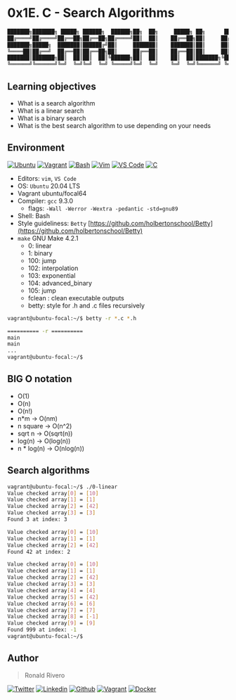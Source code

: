 # 0x1E. C - Search Algorithms

<!-- Ansi shadow -->
```c
███████╗███████╗ █████╗ ██████╗  ██████╗██╗  ██╗     █████╗ ██╗      ██████╗  ██████╗ ███████╗
██╔════╝██╔════╝██╔══██╗██╔══██╗██╔════╝██║  ██║    ██╔══██╗██║     ██╔════╝ ██╔═══██╗██╔════╝
███████╗█████╗  ███████║██████╔╝██║     ███████║    ███████║██║     ██║  ███╗██║   ██║███████╗
╚════██║██╔══╝  ██╔══██║██╔══██╗██║     ██╔══██║    ██╔══██║██║     ██║   ██║██║   ██║╚════██║
███████║███████╗██║  ██║██║  ██║╚██████╗██║  ██║    ██║  ██║███████╗╚██████╔╝╚██████╔╝███████║
╚══════╝╚══════╝╚═╝  ╚═╝╚═╝  ╚═╝ ╚═════╝╚═╝  ╚═╝    ╚═╝  ╚═╝╚══════╝ ╚═════╝  ╚═════╝ ╚══════╝
```

## Learning objectives

* What is a search algorithm
* What is a linear search
* What is a binary search
* What is the best search algorithm to use depending on your needs

## Environment

<!-- ubuntu -->
[![Ubuntu](https://img.shields.io/static/v1?label=&message=Ubuntu&color=E95420&logo=Ubuntu&logoColor=E95420&labelColor=2F333A)](https://ubuntu.com/) <!-- vagrant -->
[![Vagrant](https://img.shields.io/static/v1?label=&message=Vagrant&color=1868F2&logo=vagrant&labelColor=2F333A)](https://app.vagrantup.com/) <!-- bash -->
[![Bash](https://img.shields.io/static/v1?label=&message=GNU%20Bash&color=4EAA25&logo=GNU%20Bash&logoColor=4EAA25&labelColor=2F333A)](https://www.gnu.org/software/bash/) <!-- vim -->
[![Vim](https://img.shields.io/static/v1?label=&message=Vim&color=019733&logo=Vim&logoColor=019733&labelColor=2F333A)](https://www.vim.org/) <!-- vs code -->
[![VS Code](https://img.shields.io/static/v1?label=&message=Visual%20Studio%20Code&color=5C2D91&logo=Visual%20Studio%20Code&logoColor=5C2D91&labelColor=2F333A)](https://code.visualstudio.com/) <!-- c -->
[![C](https://img.shields.io/static/v1?label=&message=C%20Language&color=5C6BC0&logo=c&logoColor=A8B9CC&labelColor=2F333A)](https://www.cprogramming.com/)

* Editors: ``vim``, ``VS Code``
* OS: ``Ubuntu`` 20.04 LTS
* Vagrant ubuntu/focal64
* Compiler: ``gcc`` 9.3.0
  * flags: ``-Wall -Werror -Wextra -pedantic -std=gnu89``
* Shell: Bash
* Style guideliness: ```Betty``` [https://github.com/holbertonschool/Betty](https://github.com/holbertonschool/Betty)
* ``make`` GNU Make 4.2.1
  * 0: linear
  * 1: binary
  * 100: jump
  * 102: interpolation
  * 103: exponential
  * 104: advanced_binary
  * 105: jump
  * fclean : clean executable outputs
  * betty: style for .h and .c files recursively

```bash
vagrant@ubuntu-focal:~/$ betty -r *.c *.h

========== -r ==========
main
main
...
vagrant@ubuntu-focal:~/$
```

## BIG O notation

* O(1)
* O(n)
* O(n!)
* n*m -> O(nm)
* n square -> O(n^2)
* sqrt n -> O(sqrt(n))
* log(n) -> O(log(n))
* n * log(n) -> O(nlog(n))

## Search algorithms

```bash
vagrant@ubuntu-focal:~/$ ./0-linear
Value checked array[0] = [10]
Value checked array[1] = [1]
Value checked array[2] = [42]
Value checked array[3] = [3]
Found 3 at index: 3

Value checked array[0] = [10]
Value checked array[1] = [1]
Value checked array[2] = [42]
Found 42 at index: 2

Value checked array[0] = [10]
Value checked array[1] = [1]
Value checked array[2] = [42]
Value checked array[3] = [3]
Value checked array[4] = [4]
Value checked array[5] = [42]
Value checked array[6] = [6]
Value checked array[7] = [7]
Value checked array[8] = [-1]
Value checked array[9] = [9]
Found 999 at index: -1
vagrant@ubuntu-focal:~/$
```

## Author

> Ronald Rivero

<!-- twitter -->
[![Twitter](https://img.shields.io/twitter/follow/ralex_uy?style=social)](https://twitter.com/ralex_uy) <!-- linkedin --> [![Linkedin](https://img.shields.io/badge/LinkedIn-+21K-blue?style=social&logo=linkedin)](https://www.linkedin.com/in/ronald-rivero/) <!-- github --> [![Github](https://img.shields.io/github/followers/ralexrivero?style=social)](https://github.com/ralexrivero/) <!-- vagrant --> [![Vagrant](https://img.shields.io/static/v1?label=&message=Vagrant%20Profile&color=1868F2&logo=vagrant&labelColor=2F333A)](https://app.vagrantup.com/ralexrivero) <!-- docker --> [![Docker](https://img.shields.io/static/v1?label=&message=Docker%20Profile&color=2496ED&logo=Docker&labelColor=2F333A)](https://hub.docker.com/u/ralexrivero)
